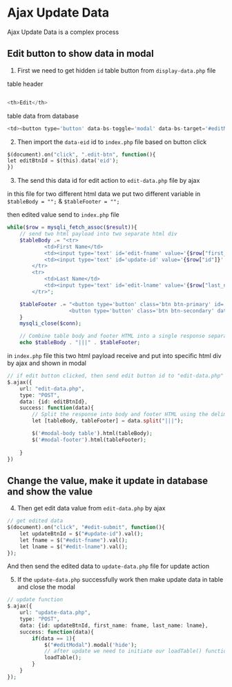 # Ajax Update Data

Ajax Update Data is a complex process 

## Edit button to show data in modal 
1. First we need to get hidden `id` table button from `display-data.php` file

table header

```php

<th>Edit</th>


```
table data from database 

```php
<td><button type='button' data-bs-toggle='modal' data-bs-target='#editModal' class='btn btn-primary edit-btn' data-eid='{$row["id"]}'>Edit</button></td>
```

2. Then import the `data-eid` id to `index.php` file based on button click 

```php
$(document).on("click", ".edit-btn", function(){
let editBtnId = $(this).data('eid');
})
```

3. The send this data id for edit action to `edit-data.php` file by ajax

in this file for two different html data we put two different variable in `$tableBody = "";` & `$tableFooter = "";`

then edited value send to `index.php` file 

```php
while($row = mysqli_fetch_assoc($result)){
    // send two html payload into two separate html div
    $tableBody .= "<tr>
            <td>First Name</td>
            <td><input type='text' id='edit-fname' value='{$row["first_name"]}'></td>
            <td><input type='text' id='update-id' value='{$row["id"]}' hidden></td>
        </tr>
        <tr>
            <td>Last Name</td>
            <td><input type='text' id='edit-lname' value='{$row["last_name"]}'></td>
        </tr>";

    $tableFooter .= "<button type='button' class='btn btn-primary' id='edit-submit'>Save</button> 
                    <button type='button' class='btn btn-secondary' data-bs-dismiss='modal'>Close</button>";
    }
    mysqli_close($conn);

    // Combine table body and footer HTML into a single response separated by a delimiter
    echo $tableBody . "|||" . $tableFooter;
```

in `index.php` file this two html payload receive and put into specific html div by ajax and shown in modal

```php
// if edit button clicked, then send edit button id to "edit-data.php" and receive button id data and html payload
$.ajax({
    url: "edit-data.php",
    type: "POST",
    data: {id: editBtnId},
    success: function(data){
        // Split the response into body and footer HTML using the delimiter "|||"
        let [tableBody, tableFooter] = data.split("|||");

        $('#modal-body table').html(tableBody);
        $('#modal-footer').html(tableFooter);
        
    }
})
```


## Change the value, make it update in database and show the value
4. Then get edit data value from `edit-data.php` by ajax

```php
// get edited data
$(document).on("click", "#edit-submit", function(){
    let updateBtnId = $("#update-id").val();
    let fname = $("#edit-fname").val();
    let lname = $("#edit-lname").val();
});
```

And then send the edited data to `update-data.php` file for update action 

5. If the `update-data.php` successfully work then make update data in table and close the modal
```php
// update function
$.ajax({
    url: "update-data.php",
    type: "POST",
    data: {id: updateBtnId, first_name: fname, last_name: lname},
    success: function(data){
        if(data == 1){
            $("#editModal").modal('hide');
            // after update we need to initiate our loadTable() function to make update the shown data
            loadTable();
        }
    }
});
```
